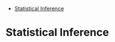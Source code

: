 <!--ts-->
   * [Statistical Inference](#statistical-inference)

<!-- Added by: gil_diy, at: Sun 13 Mar 2022 19:35:08 IST -->

<!--te-->

# Statistical Inference

## 
